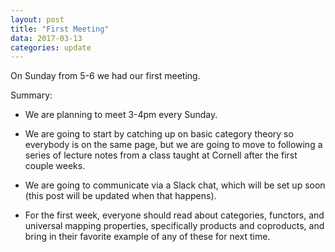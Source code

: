 ```yaml
---
layout: post
title: "First Meeting"
data: 2017-03-13
categories: update
---
```


On Sunday from 5-6 we had our first meeting.

Summary:

- We are planning to meet 3-4pm every Sunday.

- We are going to start by catching up on basic category theory so everybody is on
  the same page, but we are going to move to following a series of lecture notes
  from a class taught at Cornell after the first couple weeks.

- We are going to communicate via a Slack chat, which will be set up soon (this
  post will be updated when that happens).

- For the first week, everyone should read about categories, functors, and
  universal mapping properties, specifically products and coproducts, and bring
  in their favorite example of any of these for next time.
